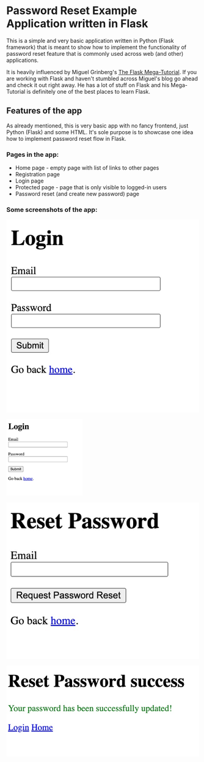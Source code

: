 # Password Reset Example Application written in Flask 

This is a simple and very basic application written in Python (Flask framework) that is meant
to show how to implement the functionality of password reset feature that is commonly used 
across web (and other) applications.

It is heavily influenced by Miguel Grinberg's [The Flask Mega-Tutorial](https://blog.miguelgrinberg.com/post/the-flask-mega-tutorial-part-i-hello-world).
If you are working with Flask and haven't stumbled across Miguel's blog go ahead and check it out
right away. He has a lot of stuff on Flask and his Mega-Tutorial is definitely one of the best
places to learn Flask.


## Features of the app
As already mentioned, this is very basic app with no fancy frontend, just Python (Flask) and some 
HTML. It's sole purpose is to showcase one idea how to implement password reset flow in Flask.

### Pages in the app:
- Home page - empty page with list of links to other pages
- Registration page
- Login page
- Protected page - page that is only visible to logged-in users
- Password reset (and create new password) page

### Some screenshots of the app:

![Login page](/docs_screenshots/login.jpg)

<img src="/docs_screenshots/login.jpg" alt="Login page" width="200">

![Reset password request](/docs_screenshots/reset_password_request.jpg)

![Successful password reset](/docs_screenshots/reset_password_success.jpg)



